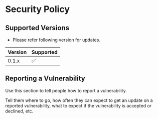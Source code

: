 # Security Policy

## Supported Versions

* Please refer following version for updates.

| Version | Supported          |
|---------| ------------------ |
| 0.1.x   | :white_check_mark: |


## Reporting a Vulnerability

Use this section to tell people how to report a vulnerability.

Tell them where to go, how often they can expect to get an update on a
reported vulnerability, what to expect if the vulnerability is accepted or
declined, etc.
